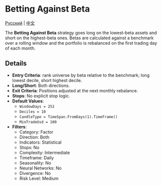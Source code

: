 # Betting Against Beta
[Русский](README_ru.md) | [中文](README_zh.md)

The **Betting Against Beta** strategy goes long on the lowest-beta assets and short on the highest-beta ones. Betas are
calculated against a benchmark over a rolling window and the portfolio is rebalanced on the first trading day of each
month.

## Details
- **Entry Criteria**: rank universe by beta relative to the benchmark; long lowest decile, short highest decile.
- **Long/Short**: Both directions.
- **Exit Criteria**: Positions adjusted at the next monthly rebalance.
- **Stops**: No explicit stop logic.
- **Default Values**:
  - `WindowDays = 252`
  - `Deciles = 10`
  - `CandleType = TimeSpan.FromDays(1).TimeFrame()`
  - `MinTradeUsd = 100`
- **Filters**:
  - Category: Factor
  - Direction: Both
  - Indicators: Statistical
  - Stops: No
  - Complexity: Intermediate
  - Timeframe: Daily
  - Seasonality: No
  - Neural Networks: No
  - Divergence: No
  - Risk Level: Medium
